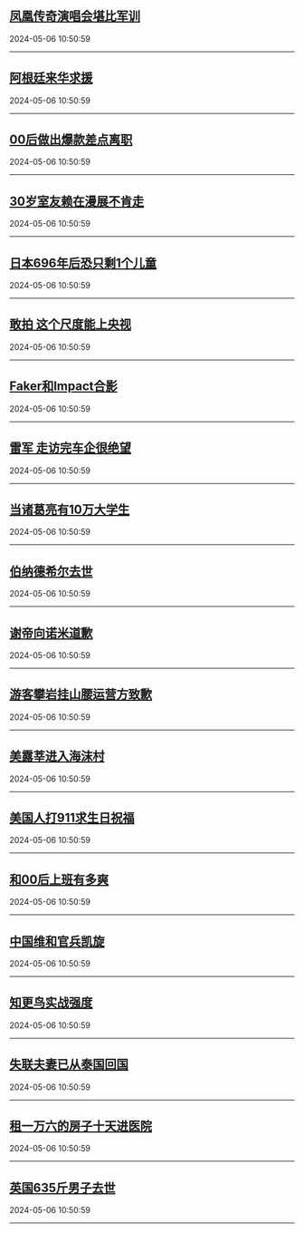 ## [凤凰传奇演唱会堪比军训](https://search.bilibili.com/all?vt=36849326&keyword=%E5%87%A4%E5%87%B0%E4%BC%A0%E5%A5%87%E6%BC%94%E5%94%B1%E4%BC%9A%E5%A0%AA%E6%AF%94%E5%86%9B%E8%AE%AD&order=click)

2024-05-06 10:50:59

---
## [阿根廷来华求援](https://search.bilibili.com/all?vt=36849326&keyword=%E9%98%BF%E6%A0%B9%E5%BB%B7%E6%9D%A5%E5%8D%8E%E6%B1%82%E6%8F%B4&order=click)

2024-05-06 10:50:59

---
## [00后做出爆款差点离职](https://search.bilibili.com/all?vt=36849326&keyword=00%E5%90%8E%E5%81%9A%E5%87%BA%E7%88%86%E6%AC%BE%E5%B7%AE%E7%82%B9%E7%A6%BB%E8%81%8C&order=click)

2024-05-06 10:50:59

---
## [30岁室友赖在漫展不肯走](https://search.bilibili.com/all?vt=36849326&keyword=30%E5%B2%81%E5%AE%A4%E5%8F%8B%E8%B5%96%E5%9C%A8%E6%BC%AB%E5%B1%95%E4%B8%8D%E8%82%AF%E8%B5%B0&order=click)

2024-05-06 10:50:59

---
## [日本696年后恐只剩1个儿童](https://search.bilibili.com/all?vt=36849326&keyword=%E6%97%A5%E6%9C%AC696%E5%B9%B4%E5%90%8E%E6%81%90%E5%8F%AA%E5%89%A91%E4%B8%AA%E5%84%BF%E7%AB%A5&order=click)

2024-05-06 10:50:59

---
## [敢拍 这个尺度能上央视](https://search.bilibili.com/all?vt=36849326&keyword=%E6%95%A2%E6%8B%8D+%E8%BF%99%E4%B8%AA%E5%B0%BA%E5%BA%A6%E8%83%BD%E4%B8%8A%E5%A4%AE%E8%A7%86&order=click)

2024-05-06 10:50:59

---
## [Faker和Impact合影](https://search.bilibili.com/all?vt=36849326&keyword=Faker%E5%92%8CImpact%E5%90%88%E5%BD%B1&order=click)

2024-05-06 10:50:59

---
## [雷军 走访完车企很绝望](https://search.bilibili.com/all?vt=36849326&keyword=%E9%9B%B7%E5%86%9B+%E8%B5%B0%E8%AE%BF%E5%AE%8C%E8%BD%A6%E4%BC%81%E5%BE%88%E7%BB%9D%E6%9C%9B&order=click)

2024-05-06 10:50:59

---
## [当诸葛亮有10万大学生](https://search.bilibili.com/all?vt=36849326&keyword=%E5%BD%93%E8%AF%B8%E8%91%9B%E4%BA%AE%E6%9C%8910%E4%B8%87%E5%A4%A7%E5%AD%A6%E7%94%9F&order=click)

2024-05-06 10:50:59

---
## [伯纳德希尔去世](https://search.bilibili.com/all?vt=36849326&keyword=%E4%BC%AF%E7%BA%B3%E5%BE%B7%E5%B8%8C%E5%B0%94%E5%8E%BB%E4%B8%96&order=click)

2024-05-06 10:50:59

---
## [谢帝向诺米道歉](https://search.bilibili.com/all?vt=36849326&keyword=%E8%B0%A2%E5%B8%9D%E5%90%91%E8%AF%BA%E7%B1%B3%E9%81%93%E6%AD%89&order=click)

2024-05-06 10:50:59

---
## [游客攀岩挂山腰运营方致歉](https://search.bilibili.com/all?vt=36849326&keyword=%E6%B8%B8%E5%AE%A2%E6%94%80%E5%B2%A9%E6%8C%82%E5%B1%B1%E8%85%B0%E8%BF%90%E8%90%A5%E6%96%B9%E8%87%B4%E6%AD%89&order=click)

2024-05-06 10:50:59

---
## [美露莘进入海沫村](https://search.bilibili.com/all?vt=36849326&keyword=%E7%BE%8E%E9%9C%B2%E8%8E%98%E8%BF%9B%E5%85%A5%E6%B5%B7%E6%B2%AB%E6%9D%91&order=click)

2024-05-06 10:50:59

---
## [美国人打911求生日祝福](https://search.bilibili.com/all?vt=36849326&keyword=%E7%BE%8E%E5%9B%BD%E4%BA%BA%E6%89%93911%E6%B1%82%E7%94%9F%E6%97%A5%E7%A5%9D%E7%A6%8F&order=click)

2024-05-06 10:50:59

---
## [和00后上班有多爽](https://search.bilibili.com/all?vt=36849326&keyword=%E5%92%8C00%E5%90%8E%E4%B8%8A%E7%8F%AD%E6%9C%89%E5%A4%9A%E7%88%BD&order=click)

2024-05-06 10:50:59

---
## [中国维和官兵凯旋](https://search.bilibili.com/all?vt=36849326&keyword=%E4%B8%AD%E5%9B%BD%E7%BB%B4%E5%92%8C%E5%AE%98%E5%85%B5%E5%87%AF%E6%97%8B&order=click)

2024-05-06 10:50:59

---
## [知更鸟实战强度](https://search.bilibili.com/all?vt=36849326&keyword=%E7%9F%A5%E6%9B%B4%E9%B8%9F%E5%AE%9E%E6%88%98%E5%BC%BA%E5%BA%A6&order=click)

2024-05-06 10:50:59

---
## [失联夫妻已从泰国回国](https://search.bilibili.com/all?vt=36849326&keyword=%E5%A4%B1%E8%81%94%E5%A4%AB%E5%A6%BB%E5%B7%B2%E4%BB%8E%E6%B3%B0%E5%9B%BD%E5%9B%9E%E5%9B%BD&order=click)

2024-05-06 10:50:59

---
## [租一万六的房子十天进医院](https://search.bilibili.com/all?vt=36849326&keyword=%E7%A7%9F%E4%B8%80%E4%B8%87%E5%85%AD%E7%9A%84%E6%88%BF%E5%AD%90%E5%8D%81%E5%A4%A9%E8%BF%9B%E5%8C%BB%E9%99%A2&order=click)

2024-05-06 10:50:59

---
## [英国635斤男子去世](https://search.bilibili.com/all?vt=36849326&keyword=%E8%8B%B1%E5%9B%BD635%E6%96%A4%E7%94%B7%E5%AD%90%E5%8E%BB%E4%B8%96&order=click)

2024-05-06 10:50:59

---
